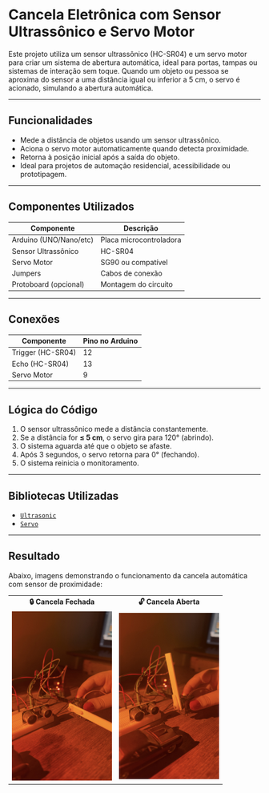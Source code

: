 # Cancela Eletrônica com Sensor Ultrassônico e Servo Motor

Este projeto utiliza um sensor ultrassônico (HC-SR04) e um servo motor para criar um sistema de abertura automática, ideal para portas, tampas ou sistemas de interação sem toque. Quando um objeto ou pessoa se aproxima do sensor a uma distância igual ou inferior a 5 cm, o servo é acionado, simulando a abertura automática.

---

## Funcionalidades

- Mede a distância de objetos usando um sensor ultrassônico.
- Aciona o servo motor automaticamente quando detecta proximidade.
- Retorna à posição inicial após a saída do objeto.
- Ideal para projetos de automação residencial, acessibilidade ou prototipagem.

---

## Componentes Utilizados

| Componente             | Descrição                |
|------------------------|--------------------------|
| Arduino (UNO/Nano/etc) | Placa microcontroladora  |
| Sensor Ultrassônico    | HC-SR04                  |
| Servo Motor            | SG90 ou compatível       |
| Jumpers                | Cabos de conexão         |
| Protoboard (opcional)  | Montagem do circuito     |

---

## Conexões

| Componente     | Pino no Arduino |
|----------------|-----------------|
| Trigger (HC-SR04) | 12            |
| Echo (HC-SR04)    | 13            |
| Servo Motor       | 9             |

---

## Lógica do Código

1. O sensor ultrassônico mede a distância constantemente.
2. Se a distância for **≤ 5 cm**, o servo gira para 120° (abrindo).
3. O sistema aguarda até que o objeto se afaste.
4. Após 3 segundos, o servo retorna para 0° (fechando).
5. O sistema reinicia o monitoramento.

---

## Bibliotecas Utilizadas

- [`Ultrasonic`](https://github.com/ErickSimoes/Ultrasonic)
- [`Servo`](https://www.arduino.cc/en/reference/servo)

---

## Resultado

Abaixo, imagens demonstrando o funcionamento da cancela automática com sensor de proximidade:

<table>
  <tr>
    <td align="center"><strong>🔒 Cancela Fechada</strong></td>
    <td align="center"><strong>🔓 Cancela Aberta</strong></td>
  </tr>
  <tr>
    <td><img src="https://github.com/thaigalhaes/Cancela-Eletr-nica/blob/main/Cancela%20fechada%20.jpg" width="200"/></td>
    <td><img src="https://github.com/thaigalhaes/Cancela-Eletr-nica/blob/main/Cancela%20aberta.jpg" width="200"/></td>
  </tr>
</table>





